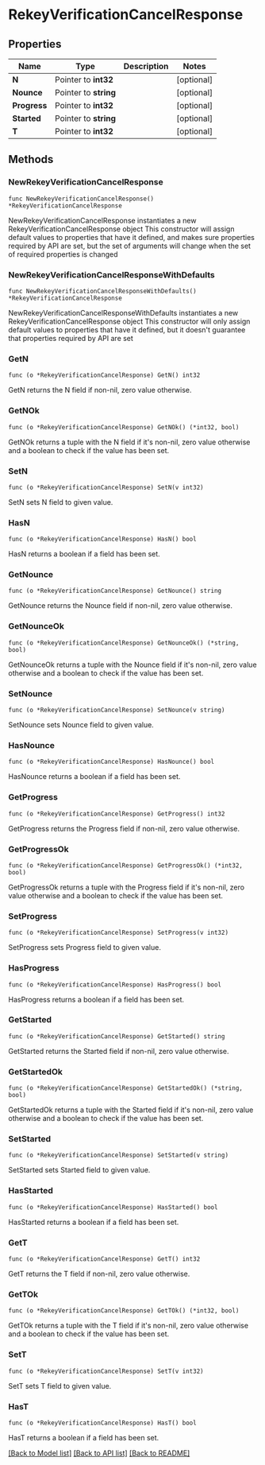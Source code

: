 # RekeyVerificationCancelResponse


## Properties

Name | Type | Description | Notes
------------ | ------------- | ------------- | -------------
**N** | Pointer to **int32** |  | [optional] 
**Nounce** | Pointer to **string** |  | [optional] 
**Progress** | Pointer to **int32** |  | [optional] 
**Started** | Pointer to **string** |  | [optional] 
**T** | Pointer to **int32** |  | [optional] 



## Methods


### NewRekeyVerificationCancelResponse

`func NewRekeyVerificationCancelResponse() *RekeyVerificationCancelResponse`

NewRekeyVerificationCancelResponse instantiates a new RekeyVerificationCancelResponse object
This constructor will assign default values to properties that have it defined,
and makes sure properties required by API are set, but the set of arguments
will change when the set of required properties is changed

### NewRekeyVerificationCancelResponseWithDefaults

`func NewRekeyVerificationCancelResponseWithDefaults() *RekeyVerificationCancelResponse`

NewRekeyVerificationCancelResponseWithDefaults instantiates a new RekeyVerificationCancelResponse object
This constructor will only assign default values to properties that have it defined,
but it doesn't guarantee that properties required by API are set


### GetN

`func (o *RekeyVerificationCancelResponse) GetN() int32`

GetN returns the N field if non-nil, zero value otherwise.

### GetNOk

`func (o *RekeyVerificationCancelResponse) GetNOk() (*int32, bool)`

GetNOk returns a tuple with the N field if it's non-nil, zero value otherwise
and a boolean to check if the value has been set.

### SetN

`func (o *RekeyVerificationCancelResponse) SetN(v int32)`

SetN sets N field to given value.


### HasN

`func (o *RekeyVerificationCancelResponse) HasN() bool`

HasN returns a boolean if a field has been set.




### GetNounce

`func (o *RekeyVerificationCancelResponse) GetNounce() string`

GetNounce returns the Nounce field if non-nil, zero value otherwise.

### GetNounceOk

`func (o *RekeyVerificationCancelResponse) GetNounceOk() (*string, bool)`

GetNounceOk returns a tuple with the Nounce field if it's non-nil, zero value otherwise
and a boolean to check if the value has been set.

### SetNounce

`func (o *RekeyVerificationCancelResponse) SetNounce(v string)`

SetNounce sets Nounce field to given value.


### HasNounce

`func (o *RekeyVerificationCancelResponse) HasNounce() bool`

HasNounce returns a boolean if a field has been set.




### GetProgress

`func (o *RekeyVerificationCancelResponse) GetProgress() int32`

GetProgress returns the Progress field if non-nil, zero value otherwise.

### GetProgressOk

`func (o *RekeyVerificationCancelResponse) GetProgressOk() (*int32, bool)`

GetProgressOk returns a tuple with the Progress field if it's non-nil, zero value otherwise
and a boolean to check if the value has been set.

### SetProgress

`func (o *RekeyVerificationCancelResponse) SetProgress(v int32)`

SetProgress sets Progress field to given value.


### HasProgress

`func (o *RekeyVerificationCancelResponse) HasProgress() bool`

HasProgress returns a boolean if a field has been set.




### GetStarted

`func (o *RekeyVerificationCancelResponse) GetStarted() string`

GetStarted returns the Started field if non-nil, zero value otherwise.

### GetStartedOk

`func (o *RekeyVerificationCancelResponse) GetStartedOk() (*string, bool)`

GetStartedOk returns a tuple with the Started field if it's non-nil, zero value otherwise
and a boolean to check if the value has been set.

### SetStarted

`func (o *RekeyVerificationCancelResponse) SetStarted(v string)`

SetStarted sets Started field to given value.


### HasStarted

`func (o *RekeyVerificationCancelResponse) HasStarted() bool`

HasStarted returns a boolean if a field has been set.




### GetT

`func (o *RekeyVerificationCancelResponse) GetT() int32`

GetT returns the T field if non-nil, zero value otherwise.

### GetTOk

`func (o *RekeyVerificationCancelResponse) GetTOk() (*int32, bool)`

GetTOk returns a tuple with the T field if it's non-nil, zero value otherwise
and a boolean to check if the value has been set.

### SetT

`func (o *RekeyVerificationCancelResponse) SetT(v int32)`

SetT sets T field to given value.


### HasT

`func (o *RekeyVerificationCancelResponse) HasT() bool`

HasT returns a boolean if a field has been set.









[[Back to Model list]](../README.md#documentation-for-models) [[Back to API list]](../README.md#documentation-for-api-endpoints) [[Back to README]](../README.md)


